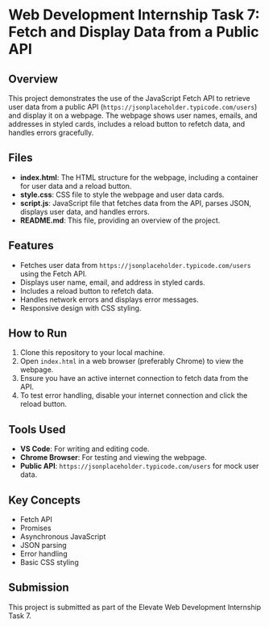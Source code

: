 # Web Development Internship Task 7: Fetch and Display Data from a Public API

## Overview
This project demonstrates the use of the JavaScript Fetch API to retrieve user data from a public API (`https://jsonplaceholder.typicode.com/users`) and display it on a webpage. The webpage shows user names, emails, and addresses in styled cards, includes a reload button to refetch data, and handles errors gracefully.

## Files
- **index.html**: The HTML structure for the webpage, including a container for user data and a reload button.
- **style.css**: CSS file to style the webpage and user data cards.
- **script.js**: JavaScript file that fetches data from the API, parses JSON, displays user data, and handles errors.
- **README.md**: This file, providing an overview of the project.

## Features
- Fetches user data from `https://jsonplaceholder.typicode.com/users` using the Fetch API.
- Displays user name, email, and address in styled cards.
- Includes a reload button to refetch data.
- Handles network errors and displays error messages.
- Responsive design with CSS styling.

## How to Run
1. Clone this repository to your local machine.
2. Open `index.html` in a web browser (preferably Chrome) to view the webpage.
3. Ensure you have an active internet connection to fetch data from the API.
4. To test error handling, disable your internet connection and click the reload button.

## Tools Used
- **VS Code**: For writing and editing code.
- **Chrome Browser**: For testing and viewing the webpage.
- **Public API**: `https://jsonplaceholder.typicode.com/users` for mock user data.

## Key Concepts
- Fetch API
- Promises
- Asynchronous JavaScript
- JSON parsing
- Error handling
- Basic CSS styling

## Submission
This project is submitted as part of the Elevate Web Development Internship Task 7.
